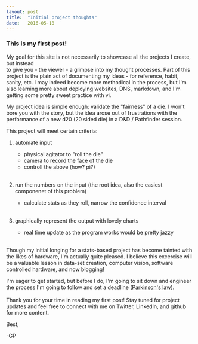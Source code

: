 ```yaml
---
layout: post
title:  "Initial project thoughts"
date:   2016-05-18
---
```

### This is my first post!

My goal for this site is not necessarily to showcase all the projects I create, but instead <br> 
to give you - the viewer - a glimpse into my thought processes.
Part of this project is the plain act of documenting my ideas - for reference, habit, sanity, etc. 
I may indeed become more methodical in the process, but I'm also learning more about deploying websites, DNS, markdown, and I'm getting some pretty sweet practice with vi. 

My project idea is simple enough: validate the "fairness" of a die. I won't bore you with the story, but the idea arose out of frustrations with the performance of a new d20 (20 sided die) in a D&D / Pathfinder session.

This project will meet certain criteria:

1. automate input
	- physical agitator to "roll the die"
	- camera to record the face of the die 
	- controll the above (how? pi?)<br><br> 
 
2. run the numbers on the input (the root idea, also the easiest componenet of this problem)
	- calculate stats as they roll, narrow the confidence interval<br><br>
 
3. graphically represent the output with lovely charts
	- real time update as the program works would be pretty jazzy<br><br>
 

Though my initial longing for a stats-based project has become tainted with the likes of hardware, I'm actually quite pleased. 
I believe this excercise will be a valuable lesson in data-set creation, computer vision, software controlled hardware, and now blogging! 

I'm eager to get started, but before I do, I'm going to sit down and engineer the process I'm going to follow and set a deadline [(Parkinson's law)](https://en.wikipedia.org/wiki/Parkinson%27s_law).
<br><br>
Thank you for your time in reading my first post! Stay tuned for project updates and feel free to connect with me on Twitter, LinkedIn, and github for more content.

Best,

-GP


